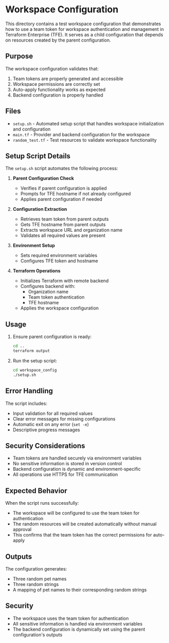 # Workspace Configuration

This directory contains a test workspace configuration that demonstrates how to use a team token for workspace authentication and management in Terraform Enterprise (TFE). It serves as a child configuration that depends on resources created by the parent configuration.

## Purpose

The workspace configuration validates that:
1. Team tokens are properly generated and accessible
2. Workspace permissions are correctly set
3. Auto-apply functionality works as expected
4. Backend configuration is properly handled

## Files

- `setup.sh` - Automated setup script that handles workspace initialization and configuration
- `main.tf` - Provider and backend configuration for the workspace
- `random_test.tf` - Test resources to validate workspace functionality

## Setup Script Details

The `setup.sh` script automates the following process:

1. **Parent Configuration Check**
   - Verifies if parent configuration is applied
   - Prompts for TFE hostname if not already configured
   - Applies parent configuration if needed

2. **Configuration Extraction**
   - Retrieves team token from parent outputs
   - Gets TFE hostname from parent outputs
   - Extracts workspace URL and organization name
   - Validates all required values are present

3. **Environment Setup**
   - Sets required environment variables
   - Configures TFE token and hostname

4. **Terraform Operations**
   - Initializes Terraform with remote backend
   - Configures backend with:
     - Organization name
     - Team token authentication
     - TFE hostname
   - Applies the workspace configuration

## Usage

1. Ensure parent configuration is ready:
   ```bash
   cd ..
   terraform output
   ```

2. Run the setup script:
   ```bash
   cd workspace_config
   ./setup.sh
   ```

## Error Handling

The script includes:
- Input validation for all required values
- Clear error messages for missing configurations
- Automatic exit on any error (`set -e`)
- Descriptive progress messages

## Security Considerations

- Team tokens are handled securely via environment variables
- No sensitive information is stored in version control
- Backend configuration is dynamic and environment-specific
- All operations use HTTPS for TFE communication

## Expected Behavior

When the script runs successfully:
- The workspace will be configured to use the team token for authentication
- The random resources will be created automatically without manual approval
- This confirms that the team token has the correct permissions for auto-apply

## Outputs

The configuration generates:
- Three random pet names
- Three random strings
- A mapping of pet names to their corresponding random strings

## Security

- The workspace uses the team token for authentication
- All sensitive information is handled via environment variables
- The backend configuration is dynamically set using the parent configuration's outputs 